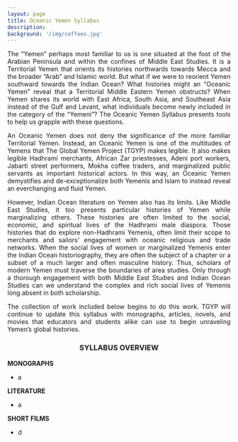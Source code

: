 ```yaml
---
layout: page
title: Oceanic Yemen Syllabus
description:
background: '/img/coffees.jpg'
---
```

<p align="justify">
The “Yemen” perhaps most familiar to us is one situated at the foot of the Arabian Peninsula and within the confines of Middle East Studies. It is a Territorial Yemen that orients its histories northwards towards Mecca and the broader “Arab” and Islamic world. But what if we were to reorient Yemen southward towards the Indian Ocean? What histories might an “Oceanic Yemen” reveal that a Territorial Middle Eastern Yemen obstructs? When Yemen shares its world with East Africa, South Asia, and Southeast Asia instead of the Gulf and Levant, what individuals become newly included in the category of the “Yemeni”? The Oceanic Yemen Syllabus presents tools to help us grapple with these questions. </p>

<p align="justify">
An Oceanic Yemen does not deny the significance of the more familiar Territorial Yemen. Instead, an Oceanic Yemen is one of the multitudes of Yemens that The Global Yemen Project (TGYP) makes legible. It also makes legible Hadhrami merchants, African Zar priestesses, Adeni port workers, Jabarti street performers, Mokha coffee traders, and marginalized public servants as important historical actors. In this way, an Oceanic Yemen demystifies and de-exceptionalize both Yemenis and Islam to instead reveal an everchanging and fluid Yemen. </p>

<p align="justify">
However, Indian Ocean literature on Yemen also has its limits. Like Middle East Studies, it too presents particular histories of Yemen while marginalizing others. These histories are often limited to the social, economic, and spiritual lives of the Hadhrami male diaspora. Those histories that do explore non-Hadhrami Yemenis, often limit their scope to merchants and sailors’ engagement with oceanic religious and trade networks. When the social lives of women or marginalized Yemenis enter the Indian Ocean historiography, they are often the subject of a chapter or a subset of a much larger and often masculine history. Thus, scholars of modern Yemen must traverse the boundaries of area studies. Only through a thorough engagement with both Middle East Studies and Indian Ocean Studies can we understand the complex and rich social lives of Yemenis long absent in both scholarship. </p>

<p align="justify">
The collection of work included below begins to do this work. TGYP will continue to update this syllabus with monographs, articles, novels, and movies that educators and students alike can use to begin unraveling Yemen’s global histories. </p>

<center>
  <h3>SYLLABUS OVERVIEW</h3>
</center>

**MONOGRAPHS**
* a

**LITERATURE**
* a

**SHORT FILMS**
* d
